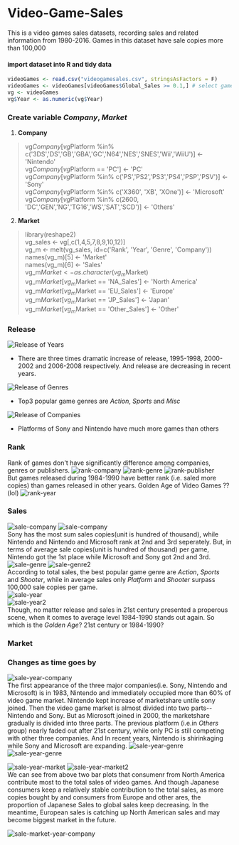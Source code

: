 # Video-Game-Sales
This is a video games sales datasets, recording sales and related information from 1980-2016. Games in this dataset have sale copies more than 100,000
#### import dataset into R and tidy data
```R
videoGames <- read.csv("videogamesales.csv", stringsAsFactors = F)  
videoGames <- videoGames[videoGames$Global_Sales >= 0.1,] # select games sold more than 100,000 copies  
vg <- videoGames  
vg$Year <- as.numeric(vg$Year)  
```
### Create variable _Company_, _Market_
1. __Company__
>vg$Company[vg$Platform %in% c('3DS','DS','GB','GBA','GC','N64','NES','SNES','Wii','WiiU')] <- 'Nintendo'  
vg$Company[vg$Platform == 'PC'] <- 'PC'  
vg$Company[vg$Platform %in% c('PS','PS2','PS3','PS4','PSP','PSV')] <- 'Sony'  
vg$Company[vg$Platform %in% c('X360', 'XB', 'XOne')] <- 'Microsoft'  
vg$Company[vg$Platform %in% c(2600, 'DC','GEN','NG','TG16','WS','SAT','SCD')] <- 'Others'   

2. __Market__
>library(reshape2)  
vg_sales <- vg[,c(1,4,5,7,8,9,10,12)]  
vg_m <- melt(vg_sales, id=c('Rank', 'Year', 'Genre', 'Company'))  
names(vg_m)[5] <- 'Market'  
names(vg_m)[6] <- 'Sales'  
vg_m$Market <- as.character(vg_m$Market)  
vg_m$Market[vg_m$Market == 'NA_Sales'] <- 'North America'  
vg_m$Market[vg_m$Market == 'EU_Sales'] <- 'Europe'  
vg_m$Market[vg_m$Market == 'JP_Sales'] <- 'Japan'  
vg_m$Market[vg_m$Market == 'Other_Sales'] <- 'Other'  

### Release
![Release of Years](https://github.com/Guangtufan/Video-Game-Sales/blob/master/plots/release%20of%20years.png)  
* There are three times dramatic increase of release, 1995-1998, 2000-2002 and 2006-2008 respectively. And release are decreasing in recent years.

![Release of Genres](https://github.com/Guangtufan/Video-Game-Sales/blob/master/plots/release%20of%20genres.png)  
* Top3 popular game genres are _Action_, _Sports_ and _Misc_   

![Release of Companies](https://github.com/Guangtufan/Video-Game-Sales/blob/master/plots/release%20of%20companies.png)
* Platforms of Sony and Nintendo have much more games than others
### Rank
Rank of games don't have significantly difference among companies, genres or publishers.
![rank-company](https://github.com/Guangtufan/Video-Game-Sales/blob/master/plots/rank-company.png)
![rank-genre](https://github.com/Guangtufan/Video-Game-Sales/blob/master/plots/rank-genre.png)
![rank-publisher](https://github.com/Guangtufan/Video-Game-Sales/blob/master/plots/rank-publisher.png)  
But games released during 1984-1990 have better rank (i.e. saled more copies) than games released in other years. Golden Age of Video Games ?? (lol)
![rank-year](https://github.com/Guangtufan/Video-Game-Sales/blob/master/plots/rank-year.png) 

### Sales
![sale-company](https://github.com/Guangtufan/Video-Game-Sales/blob/master/plots/sale-company.png)
![sale-company](https://github.com/Guangtufan/Video-Game-Sales/blob/master/plots/sale-company%202.png)  
Sony has the most sum sales copies(unit is hundred of thousand), while Nintendo and Nintendo and Microsoft rank at 2nd and 3rd seperately. But, in terms of average sale copies(unit is hundred of thousand) per game, Nintendo got the 1st place while Microsoft and Sony got 2nd and 3rd.
![sale-genre](https://github.com/Guangtufan/Video-Game-Sales/blob/master/plots/sale-genre.png)
![sale-genre2](https://github.com/Guangtufan/Video-Game-Sales/blob/master/plots/sale-genre%202.png)  
According to total sales, the best popular game genre are _Action_, _Sports_ and _Shooter_, while in average sales only _Platform_ and _Shooter_ surpass 100,000 sale copies per game.  
![sale-year](https://github.com/Guangtufan/Video-Game-Sales/blob/master/plots/sale-year.png)  
![sale-year2](https://github.com/Guangtufan/Video-Game-Sales/blob/master/plots/sale-year%202.png)  
Though, no matter release and sales in 21st century presented a properous scene, when it comes to average level 1984-1990 stands out again. So which is the _Golden Age_? 21st century or 1984-1990?

### Market


### Changes as time goes by
![sale-year-company](https://github.com/Guangtufan/Video-Game-Sales/blob/master/plots/sale-year-company%202.png)  
The first appearance of the three major companies(i.e. Sony, Nintendo and Microsoft) is in 1983, Nintendo and immediately occupied more than 60% of video game market. Nintendo kept increase of marketshare untile sony joined. Then the video game market is almost divided into two parts--Nintendo and Sony. But as Microsoft joined in 2000, the marketshare gradually is divided into three parts. The previous platform (i.e.in _Others_ group) nearly faded out after 21st century, while only PC is still competing with other three companies. And In recent years, Nintendo is shirinkaging while Sony and Microsoft are expanding.
![sale-year-genre](https://github.com/Guangtufan/Video-Game-Sales/blob/master/plots/sale-year-genre.png)
![sale-year-genre](https://github.com/Guangtufan/Video-Game-Sales/blob/master/plots/sale-year-genre%202.png)

![sale-year-market](https://github.com/Guangtufan/Video-Game-Sales/blob/master/plots/sale-year-market.png)
![sale-year-market2](https://github.com/Guangtufan/Video-Game-Sales/blob/master/plots/sale-year-market%202.png)  
We can see from above two bar plots that consumenr from North America contribute most to the total sales of video games. And though Japanese consumers keep a relatively stable contribution to the total sales, as more copies bought by and consumers from Europe and other ares, the proportion of Japanese Sales to global sales keep decreasing. In the meantime, European sales is catching up North American sales and may become biggest market in the future.  

![sale-market-year-company](https://github.com/Guangtufan/Video-Game-Sales/blob/master/plots/sale-year-marks-company.png)


